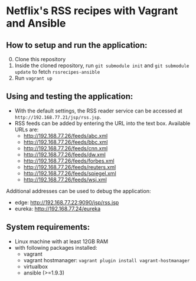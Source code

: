 Netflix's RSS recipes with Vagrant and Ansible
==============================================

How to setup and run the application:
-------------
0. Clone this repository
0. Inside the cloned repository, run ```git submodule init``` and ```git submodule update``` to fetch ```rssrecipes-ansible```
0. Run ```vagrant up```

Using and testing the application:
------------------------
- With the default settings, the RSS reader service can be accessed at ```http://192.168.77.21/jsp/rss.jsp```.
- RSS feeds can be added by entering the URL into the text box. Available URLs are:
   - http://192.168.77.26/feeds/abc.xml
   - http://192.168.77.26/feeds/bbc.xml
   - http://192.168.77.26/feeds/cnn.xml
   - http://192.168.77.26/feeds/dw.xml
   - http://192.168.77.26/feeds/forbes.xml
   - http://192.168.77.26/feeds/reuters.xml
   - http://192.168.77.26/feeds/spiegel.xml
   - http://192.168.77.26/feeds/wsj.xml

Additional addresses can be used to debug the application:
   - edge: http://192.168.77.22:9090/jsp/rss.jsp
   - eureka: http://192.168.77.24/eureka

System requirements:
--------------------

- Linux machine with at least 12GB RAM
- with following packages installed:
   - vagrant
   - vagrant hostmanager: ```vagrant plugin install vagrant-hostmanager```
   - virtualbox
   - ansible (>=1.9.3)
